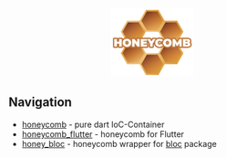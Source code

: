 <p align="center">
    <img src="assets/logo.png" height=120 boxfit="center"/>
</p>

## Navigation
* [honeycomb](https://github.com/AlexanderFarkas/honeycomb/tree/master/packages/honeycomb) - pure dart IoC-Container
* [honeycomb_flutter](https://github.com/AlexanderFarkas/honeycomb/tree/master/packages/honeycomb_flutter) - honeycomb for Flutter
* [honey_bloc](https://github.com/AlexanderFarkas/honeycomb/tree/master/packages/honey_bloc) - honeycomb wrapper for [bloc](https://github.com/felangel/bloc) package
